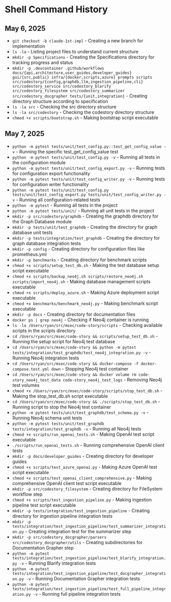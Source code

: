 # Shell Command History

## May 6, 2025
- `git checkout -b claude-1st-impl` - Creating a new branch for implementation
- `ls -la` - Listing project files to understand current structure
- `mkdir -p Specifications` - Creating the Specifications directory for tracking progress and status
- `mkdir -p .devcontainer .github/workflows docs/{api,architecture,user_guides,developer_guides} gui/{src,public} infra/{docker,scripts,azure} prompts scripts src/codestory/{config,graphdb,llm,ingestion_pipeline,cli} src/codestory_service src/codestory_blarify src/codestory_filesystem src/codestory_summarizer src/codestory_docgrapher tests/{unit,integration}` - Creating directory structure according to specification
- `ls -la src` - Checking the src directory structure
- `ls -la src/codestory` - Checking the codestory directory structure
- `chmod +x scripts/bootstrap.sh` - Making bootstrap script executable

## May 7, 2025
- `python -m pytest tests/unit/test_config.py::test_get_config_value -v` - Running the specific test_get_config_value test
- `python -m pytest tests/unit/test_config.py -v` - Running all tests in the configuration module
- `python -m pytest tests/unit/test_config_export.py -v` - Running tests for configuration export functionality
- `python -m pytest tests/unit/test_config_writer.py -v` - Running tests for configuration writer functionality
- `python -m pytest tests/unit/test_config.py tests/unit/test_config_export.py tests/unit/test_config_writer.py -v` - Running all configuration-related tests
- `python -m pytest` - Running all tests in the project
- `python -m pytest tests/unit/` - Running all unit tests in the project
- `mkdir -p src/codestory/graphdb` - Creating the graphdb directory for the Graph Database module
- `mkdir -p tests/unit/test_graphdb` - Creating the directory for graph database unit tests
- `mkdir -p tests/integration/test_graphdb` - Creating the directory for graph database integration tests
- `mkdir -p config` - Creating directory for configuration files like prometheus.yml
- `mkdir -p benchmarks` - Creating directory for benchmark scripts
- `chmod +x scripts/setup_test_db.sh` - Making the test database setup script executable
- `chmod +x scripts/backup_neo4j.sh scripts/restore_neo4j.sh scripts/import_neo4j.sh` - Making database management scripts executable
- `chmod +x scripts/deploy_azure.sh` - Making Azure deployment script executable
- `chmod +x benchmarks/benchmark_neo4j.py` - Making benchmark script executable
- `mkdir -p docs` - Creating directory for documentation files
- `docker ps | grep neo4j` - Checking if Neo4j container is running
- `ls -la /Users/ryan/src/msec/code-story/scripts` - Checking available scripts in the scripts directory
- `cd /Users/ryan/src/msec/code-story && scripts/setup_test_db.sh` - Running the setup script for Neo4j test database
- `cd /Users/ryan/src/msec/code-story && python -m pytest tests/integration/test_graphdb/test_neo4j_integration.py -v` - Running Neo4j integration tests
- `cd /Users/ryan/src/msec/code-story && docker-compose -f docker-compose.test.yml down` - Stopping Neo4j test container
- `cd /Users/ryan/src/msec/code-story && docker volume rm code-story_neo4j_test_data code-story_neo4j_test_logs` - Removing Neo4j test volumes
- `chmod +x /Users/ryan/src/msec/code-story/scripts/stop_test_db.sh` - Making the stop_test_db.sh script executable
- `cd /Users/ryan/src/msec/code-story && ./scripts/stop_test_db.sh` - Running script to stop the Neo4j test container
- `python -m pytest tests/unit/test_graphdb/test_schema.py -v` - Running Neo4j schema unit tests
- `python -m pytest tests/unit/test_graphdb tests/integration/test_graphdb -v` - Running all Neo4j tests
- `chmod +x scripts/run_openai_tests.sh` - Making OpenAI test script executable
- `./scripts/run_openai_tests.sh` - Running comprehensive OpenAI client tests
- `mkdir -p docs/developer_guides` - Creating directory for developer guides
- `chmod +x scripts/test_azure_openai.py` - Making Azure OpenAI test script executable
- `chmod +x scripts/test_openai_client_comprehensive.py` - Making comprehensive OpenAI client test script executable
- `mkdir -p src/codestory_filesystem` - Creating directory for FileSystem workflow step
- `chmod +x scripts/test_ingestion_pipeline.py` - Making ingestion pipeline test script executable
- `mkdir -p tests/integration/test_ingestion_pipeline` - Creating directory for ingestion pipeline integration tests
- `mkdir -p tests/integration/test_ingestion_pipeline/test_summarizer_integration.py` - Creating integration test for the summarizer step
- `mkdir -p src/codestory_docgrapher/parsers src/codestory_docgrapher/utils` - Creating subdirectories for Documentation Grapher step
- `python -m pytest tests/integration/test_ingestion_pipeline/test_blarify_integration.py -v` - Running Blarify integration tests
- `python -m pytest tests/integration/test_ingestion_pipeline/test_docgrapher_integration.py -v` - Running Documentation Grapher integration tests
- `python -m pytest tests/integration/test_ingestion_pipeline/test_full_pipeline_integration.py -v` - Running full pipeline integration tests